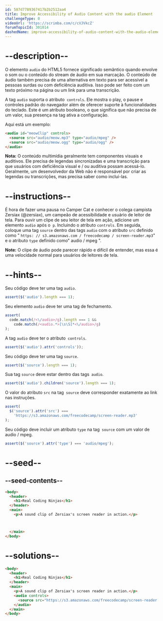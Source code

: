 ```yaml
---
id: 587d7789367417b2b2512aa4
title: Improve Accessibility of Audio Content with the audio Element
challengeType: 0
videoUrl: 'https://scrimba.com/c/cVJVkcZ'
forumTopicId: 301014
dashedName: improve-accessibility-of-audio-content-with-the-audio-element
---
```


# --description--

O elemento `audio` do HTML5 fornece significado semântico quando envolve o som ou o conteúdo do stream de áudio em sua marcação. O conteúdo de áudio também precisa de uma alternativa em texto para ser acessível a pessoas surdas ou com deficiência auditiva. Isso pode ser feito com um texto próximo na página ou um link para uma transcrição.

A tag `audio` suporta o atributo` controls`. Ele mostra o play, o pause e controles padrão do navegador além de oferecer suporte à funcionalidades do teclado. Este é um atributo booleano, o que significa que não precisa de um valor, sua presença na tag ativa a configuração.

Aqui está um exemplo:

```html
<audio id="meowClip" controls>
  <source src="audio/meow.mp3" type="audio/mpeg" />
  <source src="audio/meow.ogg" type="audio/ogg" />
</audio>
```

**Nota:** O conteúdo multimídia geralmente tem componentes visuais e auditivos. Ele precisa de legendas sincronizadas e uma transcrição para que usuários com deficiência visual e / ou auditiva possam acessá-lo. Geralmente, um desenvolvedor da Web não é responsável por criar as legendas ou transcrições, mas precisa saber como incluí-las.

# --instructions--

É hora de fazer uma pausa no Camper Cat e conhecer o colega campista Zersiax (@zersiax), um campeão de acessibilidade e usuário de leitor de tela. Para ouvir um clipe de seu leitor de tela em ação, adicione um elemento `audio` após o` p`. Incluindo o atributo `controls`. Em seguida, coloque uma tag `source` dentro das tags `audio` com o atributo `src` definido como " `https: // s3.amazonaws.com / freecodecamp / screen-reader.mp3`" e o atributo `type` definido como" audio / mpeg ".

**Note:** O clipe de áudio pode parecer rápido e difícil de entender, mas essa é uma velocidade normal para usuários de leitores de tela.

# --hints--

Seu código deve ter uma tag `audio`.

```js
assert($('audio').length === 1);
```

Seu elemento `audio` deve ter uma tag de fechamento.

```js
assert(
  code.match(/<\/audio>/g).length === 1 &&
    code.match(/<audio.*>[\s\S]*<\/audio>/g)
);
```

A tag `audio` deve ter o atributo` controls`.
```js
assert($('audio').attr('controls'));
```

Seu código deve ter uma tag `source`.
```js
assert($('source').length === 1);
```

Sua tag `source` deve estar dentro das tags` audio`.

```js
assert($('audio').children('source').length === 1);
```

O valor do atributo `src` na tag` source` deve corresponder exatamente ao link nas instruções.

```js
assert(
  $('source').attr('src') ===
    'https://s3.amazonaws.com/freecodecamp/screen-reader.mp3'
);
```

Seu código deve incluir um atributo `type` na tag` source` com um valor de audio / mpeg.

```js
assert($('source').attr('type') === 'audio/mpeg');
```

# --seed--

## --seed-contents--

```html
<body>
  <header>
    <h1>Real Coding Ninjas</h1>
  </header>
  <main>
    <p>A sound clip of Zersiax's screen reader in action.</p>



  </main>
</body>
```

# --solutions--

```html
<body>
  <header>
    <h1>Real Coding Ninjas</h1>
  </header>
  <main>
    <p>A sound clip of Zersiax's screen reader in action.</p>
    <audio controls>
      <source src="https://s3.amazonaws.com/freecodecamp/screen-reader.mp3" type="audio/mpeg"/>
    </audio>
  </main>
</body>
```
